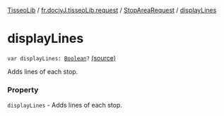 [TisseoLib](../../index.md) / [fr.docjyJ.tisseoLib.request](../index.md) / [StopAreaRequest](index.md) / [displayLines](./display-lines.md)

# displayLines

`var displayLines: `[`Boolean`](https://kotlinlang.org/api/latest/jvm/stdlib/kotlin/-boolean/index.html)`?` [(source)](https://github.com/docjyJ/TisseoLib/tree/master/src/main/kotlin/fr/docjyJ/tisseoLib/request/StopAreaRequest.kt#L31)

Adds lines of each stop.

### Property

`displayLines` - Adds lines of each stop.